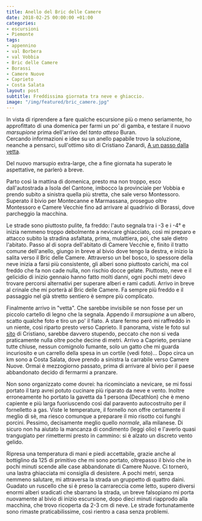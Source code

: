 ```yaml
---
title: Anello del Bric delle Camere
date: 2018-02-25 00:00:00 +01:00
categories:
- escursioni
- Piemonte
tags:
- appennino
- val Borbera
- val Vobbia
- Bric delle Camere
- Borassi
- Camere Nuove
- Caprieto
- Costa Salata
layout: post
subtitle: Freddissima giornata tra neve e ghiaccio.
image: "/img/featured/bric_camere.jpg"
---
```


In vista di riprendere a fare qualche escursione più o meno seriamente, ho approfittato di una domenica per farmi un po' di gamba, e testare il nuovo _marsupione_ prima dell'arrivo del _tanto atteso_ Buran.  
Cercando informazioni e idee su un anello papabile trovo la soluzione, neanche a pensarci, sull'ottimo sito di Cristiano Zanardi, [A un passo dalla vetta](https://aunpassodallavetta.wixsite.com/trekking/lanello-del-bric-delle-camere).

Del nuovo marsupio extra-large, che a fine giornata ha superato le aspettative, ne parlerò a breve.

Parto così la mattina di domenica, presto ma non troppo, esco dall'autostrada a Isola del Cantone, imbocco la provinciale per Vobbia e prendo subito a sinistra quella più stretta, che sale verso Montessoro.
Superato il bivio per Montecanne e Marmassana, proseguo oltre Montessoro e Camere Vecchie fino ad arrivare al quadrivio di Borassi, dove parcheggio la macchina.

Le strade sono piuttosto pulite, fa freddo: l'auto segnala tra i -3 e i -4° e inizia nemmeno troppo debolmente a nevicare ghiacciato, così mi preparo e attacco subito la stradina asfaltata, prima, mulattiera, poi, che sale dietro l'abitato.
Passo al di sopra dell'abitato di Camere Vecchie e, finito il tratto comune dell'anello, giungo in breve al bivio dove tengo la destra, e inizio la salita verso il Bric delle Camere.
Attraverso un bel bosco, lo spessore della neve inizia a farsi più consistente, gli alberi sono piuttosto carichi, ma col freddo che fa non cade nulla, non rischio docce gelate.
Piuttosto, neve e il gelicidio di inizio gennaio hanno fatto molti danni, ogni pochi metri devo trovare percorsi alternativi per superare alberi e rami caduti.
Arrivo in breve al crinale che mi porterà al Bric delle Camere. Fa sempre più freddo e il passaggio nel già stretto sentiero è sempre più complicato.

Finalmente arrivo in "vetta". Che sarebbe invisibile se non fosse per un piccolo cartello di legno che la segnala.
Appendo il _marsupione_ a un albero, scatto qualche foto e tiro un po' il fiato.
A stare fermo però mi raffreddo in un niente, così riparto presto verso Caprieto.
Il panorama, viste le foto sul [sito](https://aunpassodallavetta.wixsite.com/trekking/lanello-del-bric-delle-camere) di Cristiano, sarebbe davvero stupendo, peccato che non si veda praticamente nulla oltre poche decine di metri.
Arrivo a Caprieto, persiane tutte chiuse, nessun comignolo fumante, solo un gatto che mi guarda incuriosito e un carrello della spesa in un cortile (vedi foto)...
Dopo circa un km sono a Costa Salata, dove prendo a sinistra la carrabile verso Camere Nuove. Ormai è mezzogiorno passato, prima di arrivare al bivio per il paese abbandonato decido di fermarmi a pranzare.

Non sono organizzato come dovrei: ha ricominciato a nevicare, se mi fossi portato il tarp avrei potuto cucinare più riparato da neve e vento.
Inoltre erroneamente ho portato la gavetta da 1 persona (Decathlon) che è meno capiente e più larga fuoriuscendo così dal paravento autocostruito per il fornelletto a gas. Viste le temperature, il fornello non offre certamente il meglio di sè, ma riesco comunque a preparare il mio risotto coi funghi porcini. Pessimo, decisamente meglio quello _normale_, alla milanese. Di sicuro non ha aiutato la mancanza di condimento (leggi olio) e l'averlo quasi trangugiato per rimettermi presto in cammino: si è alzato un discreto vento gelido.

Ripresa una temperatura di mani e piedi accettabile, grazie anche al bottiglino da 125 di primitivo che mi sono portato, oltrepasso il bivio che in pochi minuti scende alle case abbandonate di Camere Nuove. Ci tornerò, una lastra ghiacciata mi consiglia di desistere.
A pochi metri, senza nemmeno salutare, mi attraversa la strada un gruppetto di quattro daini.
Guadato un ruscello che si è preso la carrareccia come letto, supero diversi enormi alberi sradicati che sbarrano la strada, un breve falsopiano mi porta nuovamente al bivio di inizio escursione, dopo dieci minuti riapprodo alla macchina, che trovo ricoperta da 2-3 cm di neve. Le strade fortunatamente sono rimaste praticabilissime, così rientro a casa senza problemi.

<script src="https://cdn.jsdelivr.net/npm/publicalbum@latest/dist/pa-embed-player.min.js" async></script>
<div class="pa-embed-player" style="width:100%; height:480px; display:none;"
  data-link="https://photos.app.goo.gl/CU9oQiiMA8qMFHVN8"
  data-title="Anello Bric delle Camere"
  data-description="23 new photos · Album by Federico Bellinvia (shineon82)"
  data-slideshow-repeat="false">
  <img data-src="https://lh3.googleusercontent.com/Tx8U2f7d9qsWkwMwkRZ_ZwKxLtpdBw7ai-GbeZ7Dtg0vnoqAlvvudI2-Js2VnPX-Acv5rgCVjuzvfDsYvl6087KqLEQz0N0HZJR33lpDheL7EE_WJwUH7pPopNrJWSfG0Jv76eBMKRY=w1920-h1080" src="" alt="" />
  <img data-src="https://lh3.googleusercontent.com/fylgKtuLsIBBIaWDmeMQUpuBY69JvGR5uANEbNo-J5ZgzU_LH0sua26W66dxX4FhRjO3sj7-x-SCRu2gbH45wLO2K7iMc_0fNO8AxlvmJ-4GDndyq7SpVcsXFDCWDcpEVjniF2rg5Xs=w1920-h1080" src="" alt="" />
  <img data-src="https://lh3.googleusercontent.com/XgC0HWvnPoI2UkxlRPiUrUzYX3UPFAjEeWi1KdIXTanmn4pJH-BjSl4wjqdVMptkj1urK7jXEIs2yTiar79Mknn6L-wvPMWnyH_Myx_rVRuC0TPnDWiWI_yhzOjTadbP-JgyzBiersY=w1920-h1080" src="" alt="" />
  <img data-src="https://lh3.googleusercontent.com/-GBN9tNJRctftHMwLd1bqAClrVhrcZWjMt5m-d9nkctLfammdJF8F0NJCIbEOqMXCQ3HTKWOeNs0dJGUEQaQHPe9jyrBVeVK9YhY_utJM3EmKhQWUg8fm7WEsbmOvOZZla8iLqBZB-o=w1920-h1080" src="" alt="" />
  <img data-src="https://lh3.googleusercontent.com/KEnRLk0ODHbv98KvFtagvUScldV6sYXKBJt2Ny5-oVloCG8wMsDkIJL0c7xVSjk3d0bzsijUNAKxIvvBwX7gjYX0gJAHw-620ixTGxemd5kZQ8fguuBZ2RYmPXnZ2EiJIdRBJthYZeM=w1920-h1080" src="" alt="" />
  <img data-src="https://lh3.googleusercontent.com/9H4xAkMrZ64E-hRz9Fb4YeEnIhnqdR9CdIZ2k9IYq-509dJCUGxcwfpamQt60XVr8fj159RlKEFFPsRRv-E-2R4rhZ9n6GbA2IrUeRsaU7yPIbPSMhei-9JnrsKeVdq0_coPTTsqNAI=w1920-h1080" src="" alt="" />
  <img data-src="https://lh3.googleusercontent.com/dX5VjQOSPwvKvJpyxg-FkvFaYVXEy7C0B79pNKmUN60vNi0tC2Mp8oY4CMZjogs4NR6WptfuLh9c9iAZy4m0b7CEOdf7Qe5QGsCleGE5wao-4l48t49-KJxAy_czuKQlk-iHYY4jQFU=w1920-h1080" src="" alt="" />
  <img data-src="https://lh3.googleusercontent.com/ApgmnMH-1Yj5ao0jI0pQGdVc5oyahQq0dShOnFnSKFMSx9YlOqcETmKjm9aNNy3k1SCkkmuRFukECg1CG5Qd7wMhyEsy6nAW5CohXezVsCcbL0_rXZG05R-EP3DbFCpCwdbvKn6zV7c=w1920-h1080" src="" alt="" />
  <img data-src="https://lh3.googleusercontent.com/cOwa7PYqtBnPj8A5qckajlCFgpa-2IbZEAakqrMREQ78F0O6OEEt2T_hjwwAThJiy3L9Kd9TTiw5vu6yzxOQmJEf8RG8rdjyZ909bergEMC-FM6V6oVkLlPs7EpEhwiQTIuJvrw1hzk=w1920-h1080" src="" alt="" />
  <img data-src="https://lh3.googleusercontent.com/f_1_2xsXFS86q8DsrlcC07WEA9yqqwOrp6GogCTVDITyX5nh3w3bbEVo5xViCViaGURbPzbrjSJDLmJmgqM3Kf8k8Nq5Q76s6IctOoW4JIOc8trbFPNldTHsxvK5GjgeARCI41sMjSo=w1920-h1080" src="" alt="" />
  <img data-src="https://lh3.googleusercontent.com/QG2Db-ZWCks6PRy5DJpPQi54HoAvNM7S7LQDZ31Zu53RnPljvk9_QbRaFvWCKUuMtaomZfcGBjVs3ZR4nz3lRwLUs5NjEP1TlGO6qCh6TTkpwZJNNZbeaXWhMUJch__KdSkRm9QvzO0=w1920-h1080" src="" alt="" />
  <img data-src="https://lh3.googleusercontent.com/dqqBfq4CLQmfwO4pCWeZ6ymdYR_MB6EM6KpCTffsxSMLqJ4vYpOWIalW3Zt7IrOGCpR5nRRsQC4IV-Nk7pYqOSfCOReZaEMmqk3fEcw12kv4jaMrhyqTRIOUReSiQ279qJVXxmczigo=w1920-h1080" src="" alt="" />
  <img data-src="https://lh3.googleusercontent.com/h7lgKvi6IkhscesJerdG7LoUNyxa1Bl15fGMSpFu90XnIMvkLvSO-XhESBKYVqGDyA4zPq7MFas4LCpTnBNbodF98Z4TDOZjjLN50zHvPe435q9_gkxE2eQLuz6iSCKKyAyR_y_Ce38=w1920-h1080" src="" alt="" />
  <img data-src="https://lh3.googleusercontent.com/C72BCFcKdJDEfklrkTtPBbEblLwo3r9FrwvGNlOorcLwo6GCFj8H1bIU_YEYUZZ7lwvTLV8BVlrqtb20oJq3SP1f8qTuiTtfGDqJhvgY7Z3B6-oKYj5KELgkoSCcs7pxLnms_DqyD6Q=w1920-h1080" src="" alt="" />
  <img data-src="https://lh3.googleusercontent.com/BfBfKBJGhQwK4reoG72AAyrPw0gXkfPGSknrxG48d7f2STxtmINqucSkNr4o1kNHJ586rOEt_I0H-WLhDSadqPnbF1XA3XJO_7b9SVWgFjdw6t3uLIJw00SSoYuOqGo5eaAFkYpuA4U=w1920-h1080" src="" alt="" />
  <img data-src="https://lh3.googleusercontent.com/-1_G-sgoQjhGPF2VFH3BVPjeq7gCt_H6tv_hgt96NCTjUH2uP_DMr7DXMZJKFOpq7QxsGOF9yM1qBeFn34-dwgFsbr02BvC_VKbQMexXWN0YOB_yRdwFbQvZhaEWJ2qf4Ch_kYa112o=w1920-h1080" src="" alt="" />
  <img data-src="https://lh3.googleusercontent.com/sQR-zONPyFH9F05Aou9dizk31PRowmHJtZ_4-ttGuiWnsidy-zK7Qz3LhvJM2RSyXpHIdqOOVijb_okmHrvsIWzTz6Zc-Lwnkdtj1ufQLhyqMEeG9CdzBgjnSp2m8Oxg7rKFXwHa3jo=w1920-h1080" src="" alt="" />
  <img data-src="https://lh3.googleusercontent.com/sEwh2E0_NtMXKgbJQqdg265Nqb7AsWHwfnxhfGwZIjEP0oetuksQIiS2xFcZyk8LLRd_JCNgOZ9d4dTjCsJhdFZWnDH9LooLKk4_KHHBwmYVVXM_slwLnQGPg6Hj4ZxsWjOKQKxEnBA=w1920-h1080" src="" alt="" />
  <img data-src="https://lh3.googleusercontent.com/8fQhQoEICD58QQ3nY5xCBuDLrYAah20cWqScJzTuQEaQUtxVadXI0v_awuNWURL9DUZBtO_YoWgIiqHIsVfJqjYn_jDgh40FQ9BaB83FbzIoRkACEGPVg9bZ5-OZdWSPPBf2TlwWAW0=w1920-h1080" src="" alt="" />
  <img data-src="https://lh3.googleusercontent.com/8SPrP5L2fbcrx8Hv_9VKc54U4g31LnzV4HukRO5k3RK1JJmKIf_GeitT-gRjkBLKqsWkEydFpRG8WCgOp_G1pjzoE-U3TtfsxMMhMiLGWZDCMaH4G1WtzOEGhLOBR8SjOywG66JBR2o=w1920-h1080" src="" alt="" />
  <img data-src="https://lh3.googleusercontent.com/2ssrHYlu9tl8hyrmd8DZh1ir9gpluSCKAQPhbbRHRcwY5s6eXPAvAsYi5YUKqVeNMY3FtzRGj0B6qTvnfGOYLgi0XBBUSS5d2dj0_7YF4f2WSS-Ak5QY5Etfls8RYL9Rig_xxD9bBjM=w1920-h1080" src="" alt="" />
  <img data-src="https://lh3.googleusercontent.com/A4WJiEFw-NbO0XPHj3HfZWxHkxkg0w2zB9gGwMMFSBCCg-gtlXxed-0zcnPeLK3pmGBnrbYDGGTOwlrpsK7lkcEWYSnMr5TvpGcK_zuJxsVYq9F-s5JBV8IzAdhQl0AenLpyC1krgeo=w1920-h1080" src="" alt="" />
  <img data-src="https://lh3.googleusercontent.com/2inbBSMvP_MZAAELrisI9FZP0efTbPTCUxzzUZq8Mie77RiVUFwPPe6Oca8YU2Kp9cw7vrBvtrkXk2VrK77cSj2bMZYQM7TC_XX3AJWm-7jOZJ6gTPPZqZi90-TTIYS8Q0sAWptYuvY=w1920-h1080" src="" alt="" />
</div>

